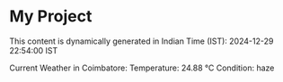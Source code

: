 # My Project

This content is dynamically generated in Indian Time (IST): 2024-12-29 22:54:00 IST


Current Weather in Coimbatore:
Temperature: 24.88 °C
Condition: haze
